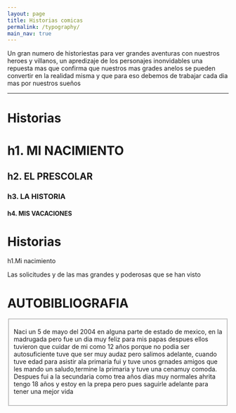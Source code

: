 ```yaml
---
layout: page
title: Historias comicas
permalink: /typography/
main_nav: true
---
```


<p>Un gran numero de historiestas para ver grandes aventuras con nuestros heroes y villanos, un apredizaje de los personajes inonvidables una repuesta mas que confirma que nuestros mas grades anelos se pueden convertir en la realidad misma y que para eso debemos de trabajar cada dia mas por nuestros sueños</p>

<hr>

<h1 id="historias">Historias</h1>

<h1>h1. MI NACIMIENTO</h1>
<h2>h2. EL PRESCOLAR</h2>
<h3>h3. LA HISTORIA</h3>
<h4>h4. MIS VACACIONES</h4>



<h1 id="solicitudes">Historias</h1>
h1.Mi nacimiento


<p>Las solicitudes y de las mas grandes y poderosas que se han visto</p>






<h1 id="autobibliografias">AUTOBIBLIOGRAFIA</h1>

<fieldset>
  <p>Naci un 5 de mayo del 2004 en alguna parte de estado de mexico, en la madrugada pero fue un dia muy feliz para mis papas despues ellos tuvieron que cuidar de mi como 12 años porque no podia ser autosuficiente tuve que ser muy audaz pero salimos adelante, cuando tuve edad para asistir ala primaria fui y tuve unos grnades amigos que les mando un saludo,termine la primaria y tuve una cenamuy comoda. Despues fui a la secundaria como trea años dias muy normales ahrita tengo 18 años y estoy en la prepa pero pues saguirle adelante para tener una mejor vida</p>




